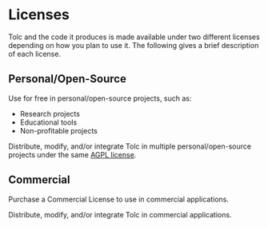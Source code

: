 # Licenses #

Tolc and the code it produces is made available under two different licenses depending on how you plan to use it. The following gives a brief description of each license.

## Personal/Open-Source ##

Use for free in personal/open-source projects, such as:

* Research projects
* Educational tools
* Non-profitable projects

Distribute, modify, and/or integrate Tolc in multiple personal/open-source projects under the same [AGPL license](https://opensource.org/licenses/AGPL-3.0).

## Commercial ##

Purchase a Commercial License to use in commercial applications.

Distribute, modify, and/or integrate Tolc in commercial applications.
